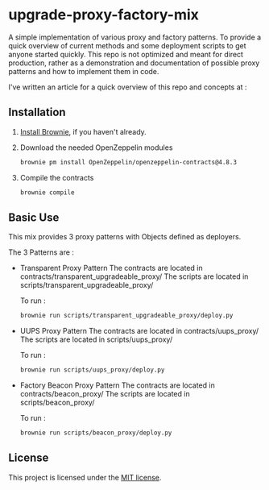 # upgrade-proxy-factory-mix

A simple implementation of various proxy and factory patterns. To provide a quick overview of current methods and some deployment scripts to get anyone started quickly. This repo is not optimized and meant for direct production, rather as a demonstration and documentation of possible proxy patterns and how to implement them in code.

I've written an article for a quick overview of this repo and concepts at :

## Installation

1. [Install Brownie](https://eth-brownie.readthedocs.io/en/stable/install.html), if you haven't already.

2. Download the needed OpenZeppelin modules

   ```bash
   brownie pm install OpenZeppelin/openzeppelin-contracts@4.8.3
   ```

3. Compile the contracts

   ```bash
   brownie compile
   ```

## Basic Use

This mix provides 3 proxy patterns with Objects defined as deployers.

The 3 Patterns are :

- Transparent Proxy Pattern
  The contracts are located in contracts/transparent_upgradeable_proxy/
  The scripts are located in scripts/transparent_upgradeable_proxy/

  To run :

  ```bash
  brownie run scripts/transparent_upgradeable_proxy/deploy.py
  ```

- UUPS Proxy Pattern
  The contracts are located in contracts/uups_proxy/
  The scripts are located in scripts/uups_proxy/

  To run :

  ```bash
  brownie run scripts/uups_proxy/deploy.py
  ```

- Factory Beacon Proxy Pattern
  The contracts are located in contracts/beacon_proxy/
  The scripts are located in scripts/beacon_proxy/

  To run :

  ```bash
  brownie run scripts/beacon_proxy/deploy.py
  ```

## License

This project is licensed under the [MIT license](LICENSE).
